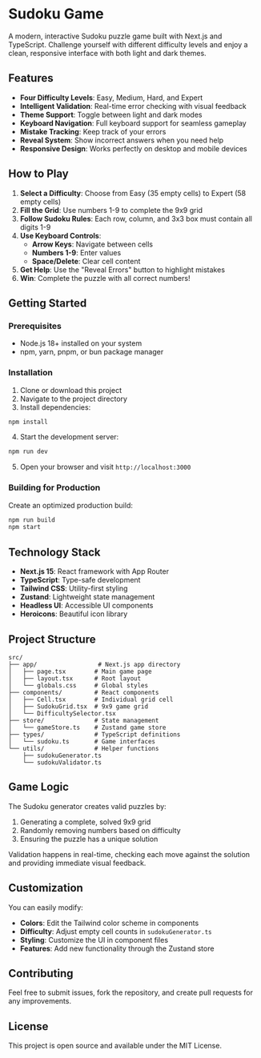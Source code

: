 # Sudoku Game

A modern, interactive Sudoku puzzle game built with Next.js and TypeScript. Challenge yourself with different difficulty levels and enjoy a clean, responsive interface with both light and dark themes.

## Features

- **Four Difficulty Levels**: Easy, Medium, Hard, and Expert
- **Intelligent Validation**: Real-time error checking with visual feedback
- **Theme Support**: Toggle between light and dark modes
- **Keyboard Navigation**: Full keyboard support for seamless gameplay
- **Mistake Tracking**: Keep track of your errors
- **Reveal System**: Show incorrect answers when you need help
- **Responsive Design**: Works perfectly on desktop and mobile devices

## How to Play

1. **Select a Difficulty**: Choose from Easy (35 empty cells) to Expert (58 empty cells)
2. **Fill the Grid**: Use numbers 1-9 to complete the 9x9 grid
3. **Follow Sudoku Rules**: Each row, column, and 3x3 box must contain all digits 1-9
4. **Use Keyboard Controls**:
   - **Arrow Keys**: Navigate between cells
   - **Numbers 1-9**: Enter values
   - **Space/Delete**: Clear cell content
5. **Get Help**: Use the "Reveal Errors" button to highlight mistakes
6. **Win**: Complete the puzzle with all correct numbers!

## Getting Started

### Prerequisites

- Node.js 18+ installed on your system
- npm, yarn, pnpm, or bun package manager

### Installation

1. Clone or download this project
2. Navigate to the project directory
3. Install dependencies:

```bash
npm install
```

4. Start the development server:

```bash
npm run dev
```

5. Open your browser and visit `http://localhost:3000`

### Building for Production

Create an optimized production build:

```bash
npm run build
npm start
```

## Technology Stack

- **Next.js 15**: React framework with App Router
- **TypeScript**: Type-safe development
- **Tailwind CSS**: Utility-first styling
- **Zustand**: Lightweight state management
- **Headless UI**: Accessible UI components
- **Heroicons**: Beautiful icon library

## Project Structure

```
src/
├── app/                 # Next.js app directory
│   ├── page.tsx        # Main game page
│   ├── layout.tsx      # Root layout
│   └── globals.css     # Global styles
├── components/         # React components
│   ├── Cell.tsx        # Individual grid cell
│   ├── SudokuGrid.tsx  # 9x9 game grid
│   └── DifficultySelector.tsx
├── store/              # State management
│   └── gameStore.ts    # Zustand game store
├── types/              # TypeScript definitions
│   └── sudoku.ts       # Game interfaces
└── utils/              # Helper functions
    ├── sudokuGenerator.ts
    └── sudokuValidator.ts
```

## Game Logic

The Sudoku generator creates valid puzzles by:

1. Generating a complete, solved 9x9 grid
2. Randomly removing numbers based on difficulty
3. Ensuring the puzzle has a unique solution

Validation happens in real-time, checking each move against the solution and providing immediate visual feedback.

## Customization

You can easily modify:

- **Colors**: Edit the Tailwind color scheme in components
- **Difficulty**: Adjust empty cell counts in `sudokuGenerator.ts`
- **Styling**: Customize the UI in component files
- **Features**: Add new functionality through the Zustand store

## Contributing

Feel free to submit issues, fork the repository, and create pull requests for any improvements.

## License

This project is open source and available under the MIT License.
